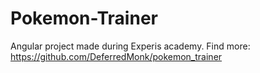 # Pokemon-Trainer
Angular project made during Experis academy. Find more: https://github.com/DeferredMonk/pokemon_trainer
